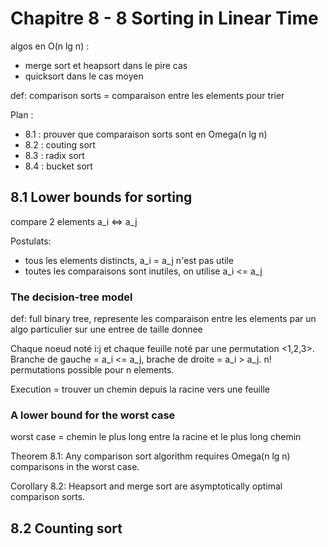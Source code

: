 
# Chapitre 8 - 8 Sorting in Linear Time

algos en O(n lg n) :

- merge sort et heapsort dans le pire cas
- quicksort dans le cas moyen

def: comparison sorts = comparaison entre les elements pour trier

Plan :

- 8.1 : prouver que comparaison sorts sont en Omega(n lg n)
- 8.2 : couting sort
- 8.3 : radix sort
- 8.4 : bucket sort

## 8.1 Lower bounds for sorting

compare 2 elements a_i <=> a_j

Postulats:

- tous les elements distincts, a_i = a_j n'est pas utile
- toutes les comparaisons sont inutiles, on utilise a_i <= a_j

### The decision-tree model

def: full binary tree, represente les comparaison entre les elements par un algo
particulier sur une entree de taille donnee

Chaque noeud noté i:j et chaque feuille noté par une permutation <1,2,3>. Branche de gauche = a_i <= a_j, brache de droite = a_i > a_j.
n! permutations possible pour n elements.

Execution = trouver un chemin depuis la racine vers une feuille

### A lower bound for the worst case

worst case = chemin le plus long entre la racine et le plus long chemin

Theorem 8.1: Any comparison sort algorithm requires Omega(n lg n) comparisons in the worst case.

Corollary 8.2: Heapsort and merge sort are asymptotically optimal comparison sorts.

## 8.2 Counting sort






















